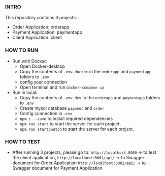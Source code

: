 ### INTRO
This repository contains 3 projects:
- Order Application: orderapp
- Payment Application: paymentapp
- Client Application: client

### HOW TO RUN
- Run with Docker:
    + Open Docker-desktop
    + Copy the contents of `.env.docker` in the `orderapp` and `paymentapp` folders to `.env`
    + config your connection
    + Open terminal and run `docker-compose up`
- Run in local:
    + Copy the contents of `.env.dev` in the `orderapp` and `paymentapp` folders to `.env`
    + Create mysql database `payment` and `order`
    + Config connection in `.env`
    + `npm i --save` to install required dependencies
    + `npm run start` to start the server for each project.
    +  `npm run start:watch` to start the server for each project.
    
### HOW TO TEST
- After running 3 projects, please go to:
  `http://localhost:8000` -> to test the client application,
  `http://localhost:8001/api/` -> to Swagger document for Order Application
  `http://localhost:8002/api/` -> to Swagger document for Payment Application
